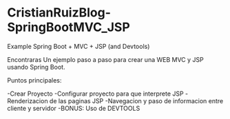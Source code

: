 # CristianRuizBlog-SpringBootMVC_JSP
Example Spring Boot + MVC + JSP (and Devtools)

Encontraras Un ejemplo paso a paso para crear una WEB MVC y JSP usando Spring Boot.

Puntos principales:


-Crear Proyecto
-Configurar proyecto para que interprete JSP
-Renderizacion de las paginas JSP
-Navegacion y paso de informacion entre cliente y servidor
-BONUS: Uso de DEVTOOLS

